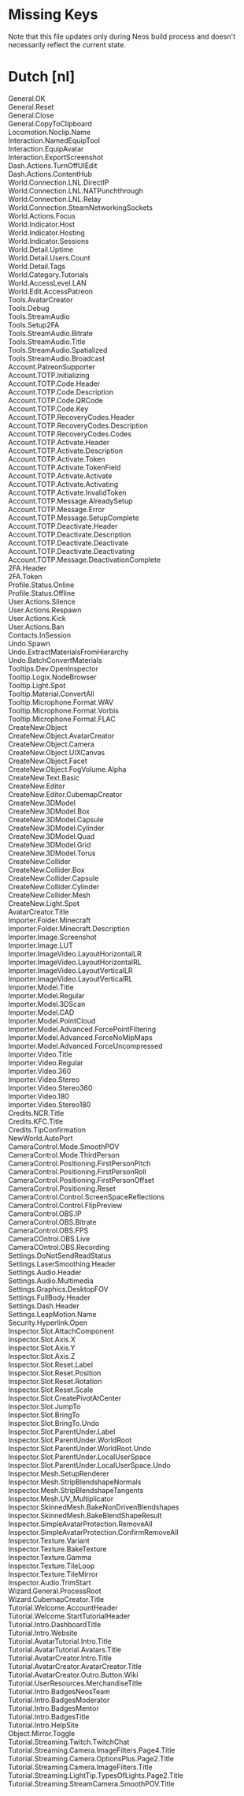# Missing Keys
Note that this file updates only during Neos build process and doesn't necessarily reflect the current state.

# Dutch [nl]
General.OK  
General.Reset  
General.Close  
General.CopyToClipboard  
Locomotion.Noclip.Name  
Interaction.NamedEquipTool  
Interaction.EquipAvatar  
Interaction.ExportScreenshot  
Dash.Actions.TurnOffUIEdit  
Dash.Actions.ContentHub  
World.Connection.LNL.DirectIP  
World.Connection.LNL.NATPunchthrough  
World.Connection.LNL.Relay  
World.Connection.SteamNetworkingSockets  
World.Actions.Focus  
World.Indicator.Host  
World.Indicator.Hosting  
World.Indicator.Sessions  
World.Detail.Uptime  
World.Detail.Users.Count  
World.Detail.Tags  
World.Category.Tutorials  
World.AccessLevel.LAN  
World.Edit.AccessPatreon  
Tools.AvatarCreator  
Tools.Debug  
Tools.StreamAudio  
Tools.Setup2FA  
Tools.StreamAudio.Bitrate  
Tools.StreamAudio.Title  
Tools.StreamAudio.Spatialized  
Tools.StreamAudio.Broadcast  
Account.PatreonSupporter  
Account.TOTP.Initializing  
Account.TOTP.Code.Header  
Account.TOTP.Code.Description  
Account.TOTP.Code.QRCode  
Account.TOTP.Code.Key  
Account.TOTP.RecoveryCodes.Header  
Account.TOTP.RecoveryCodes.Description  
Account.TOTP.RecoveryCodes.Codes  
Account.TOTP.Activate.Header  
Account.TOTP.Activate.Description  
Account.TOTP.Activate.Token  
Account.TOTP.Activate.TokenField  
Account.TOTP.Activate.Activate  
Account.TOTP.Activate.Activating  
Account.TOTP.Activate.InvalidToken  
Account.TOTP.Message.AlreadySetup  
Account.TOTP.Message.Error  
Account.TOTP.Message.SetupComplete  
Account.TOTP.Deactivate.Header  
Account.TOTP.Deactivate.Description  
Account.TOTP.Deactivate.Deactivate  
Account.TOTP.Deactivate.Deactivating  
Account.TOTP.Message.DeactivationComplete  
2FA.Header  
2FA.Token  
Profile.Status.Online  
Profile.Status.Offline  
User.Actions.Silence  
User.Actions.Respawn  
User.Actions.Kick  
User.Actions.Ban  
Contacts.InSession  
Undo.Spawn  
Undo.ExtractMaterialsFromHierarchy  
Undo.BatchConvertMaterials  
Tooltips.Dev.OpenInspector  
Tooltip.Logix.NodeBrowser  
Tooltip.Light.Spot  
Tooltip.Material.ConvertAll  
Tooltip.Microphone.Format.WAV  
Tooltip.Microphone.Format.Vorbis  
Tooltip.Microphone.Format.FLAC  
CreateNew.Object  
CreateNew.Object.AvatarCreator  
CreateNew.Object.Camera  
CreateNew.Object.UIXCanvas  
CreateNew.Object.Facet  
CreateNew.Object.FogVolume.Alpha  
CreateNew.Text.Basic  
CreateNew.Editor  
CreateNew.Editor.CubemapCreator  
CreateNew.3DModel  
CreateNew.3DModel.Box  
CreateNew.3DModel.Capsule  
CreateNew.3DModel.Cylinder  
CreateNew.3DModel.Quad  
CreateNew.3DModel.Grid  
CreateNew.3DModel.Torus  
CreateNew.Collider  
CreateNew.Collider.Box  
CreateNew.Collider.Capsule  
CreateNew.Collider.Cylinder  
CreateNew.Collider.Mesh  
CreateNew.Light.Spot  
AvatarCreator.Title  
Importer.Folder.Minecraft  
Importer.Folder.Minecraft.Description  
Importer.Image.Screenshot  
Importer.Image.LUT  
Importer.ImageVideo.LayoutHorizontalLR  
Importer.ImageVideo.LayoutHorizontalRL  
Importer.ImageVideo.LayoutVerticalLR  
Importer.ImageVideo.LayoutVerticalRL  
Importer.Model.Title  
Importer.Model.Regular  
Importer.Model.3DScan  
Importer.Model.CAD  
Importer.Model.PointCloud  
Importer.Model.Advanced.ForcePointFiltering  
Importer.Model.Advanced.ForceNoMipMaps  
Importer.Model.Advanced.ForceUncompressed  
Importer.Video.Title  
Importer.Video.Regular  
Importer.Video.360  
Importer.Video.Stereo  
Importer.Video.Stereo360  
Importer.Video.180  
Importer.Video.Stereo180  
Credits.NCR.Title  
Credits.KFC.Title  
Credits.TipConfirmation  
NewWorld.AutoPort  
CameraControl.Mode.SmoothPOV  
CameraControl.Mode.ThirdPerson  
CameraControl.Positioning.FirstPersonPitch  
CameraControl.Positioning.FirstPersonRoll  
CameraControl.Positioning.FirstPersonOffset  
CameraControl.Positioning.Reset  
CameraControl.Control.ScreenSpaceReflections  
CameraControl.Control.FlipPreview  
CameraControl.OBS.IP  
CameraControl.OBS.Bitrate  
CameraControl.OBS.FPS  
CameraCOntrol.OBS.Live  
CameraCOntrol.OBS.Recording  
Settings.DoNotSendReadStatus  
Settings.LaserSmoothing.Header  
Settings.Audio.Header  
Settings.Audio.Multimedia  
Settings.Graphics.DesktopFOV  
Settings.FullBody.Header  
Settings.Dash.Header  
Settings.LeapMotion.Name  
Security.Hyperlink.Open  
Inspector.Slot.AttachComponent  
Inspector.Slot.Axis.X  
Inspector.Slot.Axis.Y  
Inspector.Slot.Axis.Z  
Inspector.Slot.Reset.Label  
Inspector.Slot.Reset.Position  
Inspector.Slot.Reset.Rotation  
Inspector.Slot.Reset.Scale  
Inspector.Slot.CreatePivotAtCenter  
Inspector.Slot.JumpTo  
Inspector.Slot.BringTo  
Inspector.Slot.BringTo.Undo  
Inspector.Slot.ParentUnder.Label  
Inspector.Slot.ParentUnder.WorldRoot  
Inspector.Slot.ParentUnder.WorldRoot.Undo  
Inspector.Slot.ParentUnder.LocalUserSpace  
Inspector.Slot.ParentUnder.LocalUserSpace.Undo  
Inspector.Mesh.SetupRenderer  
Inspector.Mesh.StripBlendshapeNormals  
Inspector.Mesh.StripBlendshapeTangents  
Inspector.Mesh.UV_Multiplicator  
Inspector.SkinnedMesh.BakeNonDrivenBlendshapes  
Inspector.SkinnedMesh.BakeBlendShapeResult  
Inspector.SimpleAvatarProtection.RemoveAll  
Inspector.SimpleAvatarProtection.ConfirmRemoveAll  
Inspector.Texture.Variant  
Inspector.Texture.BakeTexture  
Inspector.Texture.Gamma  
Inspector.Texture.TileLoop  
Inspector.Texture.TileMirror  
Inspector.Audio.TrimStart  
Wizard.General.ProcessRoot  
Wizard.CubemapCreator.Title  
Tutorial.Welcome.AccountHeader  
Tutorial.Welcome.StartTutorialHeader  
Tutorial.Intro.DashboardTitle  
Tutorial.Intro.Website  
Tutorial.AvatarTutorial.Intro.Title  
Tutorial.AvatarTutorial.Avatars.Title  
Tutorial.AvatarCreator.Intro.Title  
Tutorial.AvatarCreator.AvatarCreator.Title  
Tutorial.AvatarCreator.Outro.Button.Wiki  
Tutorial.UserResources.MerchandiseTitle  
Tutorial.Intro.BadgesNeosTeam  
Tutorial.Intro.BadgesModerator  
Tutorial.Intro.BadgesMentor  
Tutorial.Intro.BadgesTitle  
Tutorial.Intro.HelpSite  
Object.Mirror.Toggle  
Tutorial.Streaming.Twitch.TwitchChat  
Tutorial.Streaming.Camera.ImageFilters.Page4.Title  
Tutorial.Streaming.Camera.OptionsPlus.Page2.Title  
Tutorial.Streaming.Camera.ImageFilters.Title  
Tutorial.Streaming.LightTip.TypesOfLights.Page2.Title  
Tutorial.Streaming.StreamCamera.SmoothPOV.Title  

